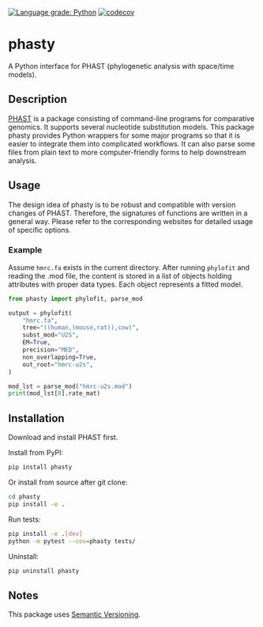 [![Language grade: Python](https://img.shields.io/lgtm/grade/python/g/yuanx749/phasty.svg?logo=lgtm&logoWidth=18)](https://lgtm.com/projects/g/yuanx749/phasty/context:python)
[![codecov](https://codecov.io/gh/yuanx749/phasty/branch/main/graph/badge.svg?token=NT7LUW1ECF)](https://codecov.io/gh/yuanx749/phasty)

# phasty
A Python interface for PHAST (phylogenetic analysis with space/time models).

## Description
[PHAST](http://compgen.cshl.edu/phast/) is a package consisting of command-line programs for comparative genomics. It supports several nucleotide substitution models. This package phasty provides Python wrappers for some major programs so that it is easier to integrate them into complicated workflows. It can also parse some files from plain text to more computer-friendly forms to help downstream analysis.

## Usage
The design idea of phasty is to be robust and compatible with version changes of PHAST. Therefore, the signatures of functions are written in a general way. Please refer to the corresponding websites for detailed usage of specific options.

### Example
Assume `hmrc.fa` exists in the current directory. After running `phylofit` and reading the .mod file, the content is stored in a list of objects holding attributes with proper data types. Each object represents a fitted model.
```Python
from phasty import phylofit, parse_mod

output = phylofit(
    "hmrc.fa",
    tree="((human,(mouse,rat)),cow)",
    subst_mod="U2S",
    EM=True,
    precision="MED",
    non_overlapping=True,
    out_root="hmrc-u2s",
)

mod_lst = parse_mod("hmrc-u2s.mod")
print(mod_lst[0].rate_mat)
```

## Installation
Download and install PHAST first.

Install from PyPI:
```bash
pip install phasty
```
Or install from source after git clone:
```bash
cd phasty
pip install -e .
```
Run tests:
```bash
pip install -e .[dev]
python -m pytest --cov=phasty tests/
```
Uninstall:
```bash
pip uninstall phasty
```

## Notes
This package uses [Semantic Versioning](https://semver.org/).
